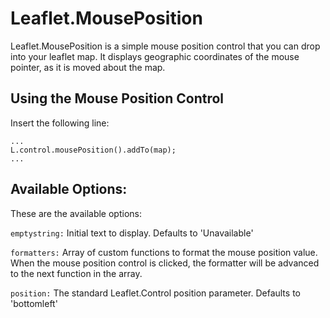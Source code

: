 # Leaflet.MousePosition

Leaflet.MousePosition is a simple mouse position control that you can drop into your leaflet map. It displays geographic coordinates of the mouse pointer, as it is moved about the map.

## Using the Mouse Position Control

Insert the following line:

    ...
    L.control.mousePosition().addTo(map);
    ...

## Available Options:

These are the available options:

`emptystring:` Initial text to display. Defaults to 'Unavailable'

`formatters:` Array of custom functions to format the mouse position value. When the mouse position control is clicked, the formatter will be advanced to the next function in the array.

`position:` The standard Leaflet.Control position parameter. Defaults to 'bottomleft'